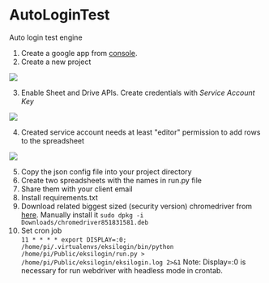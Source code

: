 # AutoLoginTest
Auto login test engine

1) Create a google app from <a href="https://console.developers.google.com">console</a>. 
2) Create a new project
<img src="https://i.imgur.com/dbL1sdr.jpg">

3) Enable Sheet and Drive APIs. Create credentials with <i>Service Account Key</i>
<img src="https://i.imgur.com/zg0bPHp.png">

4) Created service account needs at least "editor" permission to add rows to the spreadsheet
<img src="https://i.imgur.com/hv87jYm.png">

5) Copy the json config file into your project directory
6) Create two spreadsheets with the names in run.py file
7) Share them with your client email
8) Install requirements.txt
9) Download related biggest sized (security version) chromedriver from <a href="https://launchpad.net/ubuntu/trusty/+package/chromium-chromedriver">here</a>. Manually install it <code>sudo dpkg -i Downloads/chromedriver851831581.deb</code> 
10) Set cron job <br>
<code>11 * * * *  export DISPLAY=:0; /home/pi/.virtualenvs/eksilogin/bin/python /home/pi/Public/eksilogin/run.py > /home/pi/Public/eksilogin/eksilogin.log 2>&1</code>
Note: Display=:0 is necessary for run webdriver with headless mode in crontab.
